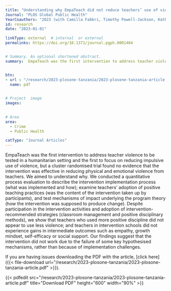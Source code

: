 ```yaml
---
title: "Understanding why EmpaTeach did not reduce teachers’ use of violence in Nyarugusu Refugee Camp: A quantitative process evaluation of a school-based violence prevention intervention"
Journal: "PLOS Global Public Health"
YearCoauthors: "2023 (with Camilla Fabbri, Timothy Powell-Jackson, Katherine Rodrigues, Alexandra De Filippo, Michael Kaemingk, Baptiste Leurent,Elizabeth Shayo, Vivien Barongo, Karen M. Devries)"
id: research
date: "2023-01-01"

linkType: external  # internal  or external
permalinks: https://doi.org/10.1371/journal.pgph.0001404


# Summary. An optional shortened abstract.
summary:  EmpaTeach was the first intervention to address teacher violence to be tested in a humanitarian setting and the first to focus on reducing impulsive use of violence, but a cluster randomised trial found no evidence that the intervention was effective in reducing physical and emotional violence from teachers. We aimed to understand why. We conducted a quantitative process evaluation to describe the intervention implementation process (what was implemented and how); examine teachers’ adoption of positive teaching practices (was the content of the intervention taken up by participants), and test mechanisms of impact underlying the program theory (how the intervention was supposed to produce change). Despite participation in the intervention activities and adoption of intervention-recommended strategies (classroom management and positive disciplinary methods), we show that teachers who used more positive discipline did not appear to use less violence; and teachers in intervention schools did not experience gains in intermediate outcomes such as empathy, growth mindset, self-efficacy or social support. Our findings suggest that the intervention did not work due to the failure of some key hypothesised mechanisms, rather than because of implementation challenges.


btn:
- url : "/research/2023-plosone-tanzania/2023-plosone-tanzania-article.pdf" 
  name: pdf

  
# Project  image 
images:

  
# Area
area: 
  - Crime
  - Public Health

catType: "Journal Articles"
---
```

EmpaTeach was the first intervention to address teacher violence to be tested in a humanitarian setting and the first to focus on reducing impulsive use of violence, but a cluster randomised trial found no evidence that the intervention was effective in reducing physical and emotional violence from teachers. We aimed to understand why. We conducted a quantitative process evaluation to describe the intervention implementation process (what was implemented and how); examine teachers’ adoption of positive teaching practices (was the content of the intervention taken up by participants), and test mechanisms of impact underlying the program theory (how the intervention was supposed to produce change). Despite participation in the intervention activities and adoption of intervention-recommended strategies (classroom management and positive disciplinary methods), we show that teachers who used more positive discipline did not appear to use less violence; and teachers in intervention schools did not experience gains in intermediate outcomes such as empathy, growth mindset, self-efficacy or social support. Our findings suggest that the intervention did not work due to the failure of some key hypothesised mechanisms, rather than because of implementation challenges.



If you are having issues downloading the PDF with the article, [click here]({{< file-download url="/research/2023-plosone-tanzania/2023-plosone-tanzania-article.pdf" >}}).

{{< pdfedit src="/research/2023-plosone-tanzania/2023-plosone-tanzania-article.pdf" title="Download PDF" height="600" width="90%" >}}




